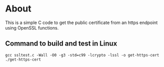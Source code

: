 # About
This is a simple C code to get the public certificate from an https endpoint using OpenSSL functions.
## Command to build and test in Linux
```
gcc ssltest.c -Wall -O0 -g3 -std=c99 -lcrypto -lssl -o get-https-cert
./get-https-cert
```